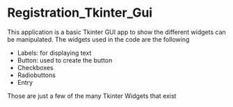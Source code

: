 # Registration_Tkinter_Gui
 
This application is a basic Tkinter GUI app to show the different widgets can be manipulated.
The widgets used in the code are the following
* Labels: for displaying text
* Button: used to create the button
* Checkboxes
* Radiobuttons
* Entry

Those are just a few of the many Tkinter Widgets that exist
